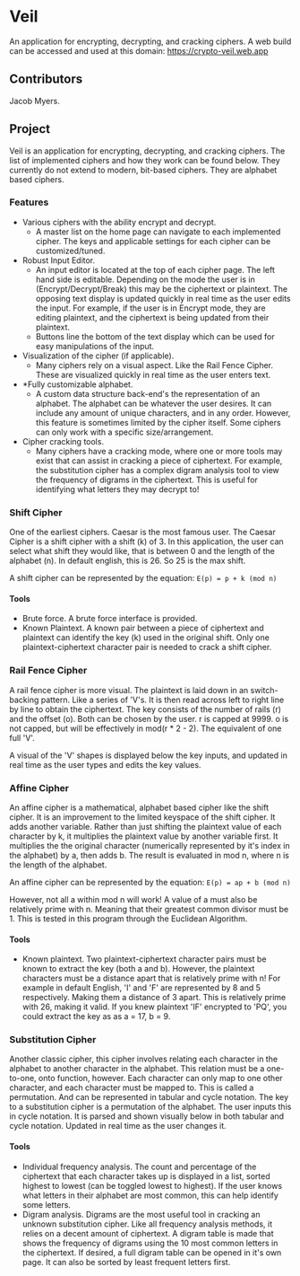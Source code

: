 
# Veil

An application for encrypting, decrypting, and cracking ciphers. A web build can be accessed and used at this domain: https://crypto-veil.web.app

## Contributors

Jacob Myers.

## Project
Veil is an application for encrypting, decrypting, and cracking ciphers. The list of implemented ciphers and how they work can be found below. They currently do not extend to modern, bit-based ciphers. They are alphabet based ciphers.

### Features
 - Various ciphers with the ability encrypt and decrypt.
	 - A master list on the home page can navigate to each implemented cipher. The keys and applicable settings for each cipher can be customized/tuned.
 - Robust Input Editor.
	 - An input editor is located at the top of each cipher page. The left hand side is editable. Depending on the mode the user is in (Encrypt/Decrypt/Break) this may be the ciphertext or plaintext. The opposing text display is updated quickly in real time as the user edits the input. For example, if the user is in Encrypt mode, they are editing plaintext, and the ciphertext is being updated from their plaintext.
	 - Buttons line the bottom of the text display which can be used for easy manipulations of the input.
 - Visualization of the cipher (if applicable).
	 - Many ciphers rely on a visual aspect. Like the Rail Fence Cipher. These are visualized quickly in real time as the user enters text. 
 - *Fully customizable alphabet.
	 - A custom data structure back-end's the representation of an alphabet. The alphabet can be whatever the user desires. It can include any amount of unique characters, and in any order. However, this feature is sometimes limited by the cipher itself. Some ciphers can only work with a specific size/arrangement.
 - Cipher cracking tools.
	 - Many ciphers have a cracking mode, where one or more tools may exist that can assist in cracking a piece of ciphertext. For example, the substitution cipher has a complex digram analysis tool to view the frequency of digrams in the ciphertext. This is useful for identifying what letters they may decrypt to!

### Shift Cipher
One of the earliest ciphers. Caesar is the most famous user. The Caesar Cipher is a shift cipher with a shift (k) of 3. In this application, the user can select what shift they would like, that is between 0 and the length of the alphabet (n). In default english, this is 26. So 25 is the max shift.

A shift cipher can be represented by the equation: `E(p) = p + k (mod n)`

#### Tools

 - Brute force. A brute force interface is provided.
 - Known Plaintext. A known pair between a piece of ciphertext and plaintext can identify the key (k) used in the original shift. Only one plaintext-ciphertext character pair is needed to crack a shift cipher.

### Rail Fence Cipher
A rail fence cipher is more visual. The plaintext is laid down in an switch-backing pattern. Like a series of 'V's. It is then read across left to right line by line to obtain the ciphertext. The key consists of the number of rails \(r\) and the offset (o). Both can be chosen by the user. r is capped at 9999. o is not capped, but will be effectively in mod(r * 2 - 2). The equivalent of one full 'V'.

A visual of the 'V' shapes is displayed below the key inputs, and updated in real time as the user types and edits the key values.

### Affine Cipher
An affine cipher is a mathematical, alphabet based cipher like the shift cipher. It is an improvement to the limited keyspace of the shift cipher. It adds another variable. Rather than just shifting the plaintext value of each character by k, it multiplies the plaintext value by another variable first. It multiplies the the original character (numerically represented by it's index in the alphabet) by a, then adds b. The result is evaluated in mod n, where n is the length of the alphabet.

An affine cipher can be represented by the equation: `E(p) = ap + b (mod n)`

However, not all a within mod n will work! A value of a must also be relatively prime with n. Meaning that their greatest common divisor must be 1. This is tested in this program through the Euclidean Algorithm.

#### Tools

 - Known plaintext. Two plaintext-ciphertext character pairs must be known to extract the key (both a and b). However, the plaintext characters must be a distance apart that is relatively prime with n! For example in default English, 'I' and 'F' are represented by 8 and 5 respectively. Making them a distance of 3 apart. This is relatively prime with 26, making it valid. If you knew plaintext 'IF' encrypted to 'PQ', you could extract the key as as a = 17, b = 9.

### Substitution Cipher
Another classic cipher, this cipher involves relating each character in the alphabet to another character in the alphabet. This relation must be a one-to-one, onto function, however. Each character can only map to one other character, and each character must be mapped to. This is called a permutation. And can be represented in tabular and cycle notation. The key to a substitution cipher is a permutation of the alphabet. The user inputs this in cycle notation. It is parsed and shown visually below in both tabular and cycle notation. Updated in real time as the user changes it.

#### Tools

 - Individual frequency analysis. The count and percentage of the ciphertext that each character takes up is displayed in a list, sorted highest to lowest (can be toggled lowest to highest). If the user knows what letters in their alphabet are most common, this can help identify some letters.
 - Digram analysis. Digrams are the most useful tool in cracking an unknown substitution cipher. Like all frequency analysis methods, it relies on a decent amount of ciphertext. A digram table is made that shows the frequency of digrams using the 10 most common letters in the ciphertext. If desired, a full digram table can be opened in it's own page. It can also be sorted by least frequent letters first.
